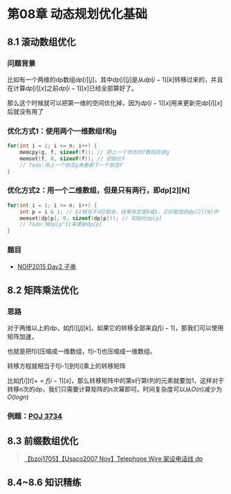 # 第08章 动态规划优化基础
## 8.1 滚动数组优化
### 问题背景
比如有一个两维的dp数组$dp[i][j]$，其中$dp[i][j]$是从$dp[i - 1][k]$转移过来的，并且在计算$dp[i][x]$之前$dp[i - 1][x]$已经全部算好了。

那么这个时候就可以把第一维的空间优化掉，因为$dp[i - 1][x]$用来更新完$dp[i][x]$后就没有用了

### 优化方式1：使用两个一维数组f和g

```cpp
for(int i = 1; i <= n; i++) {
    memcpy(g, f, sizeof(f)); // 把上一个状态的f数组存进g
    memset(f, 0, sizeof(f)); // 初始化f
    // Todo:用上一个状态g来更新下一个状态f
}
```

### 优化方式2：用一个二维数组，但是只有两行，即dp[2][N]
```cpp
for(int i = 1; i <= n; i++) {
    int p = i & 1; // &1相当于对2取余，结果肯定是0或1，正好能放到dp[2][N]中
    memset(dp[p], 0, sizeof(dp[p])); // 初始化dp[p]
    // Todo:用dp[p^1]来更新dp[p]
}
```
### 题目
+ [NOIP2015 Day2 子串](https://www.luogu.com.cn/problem/P2679)

## 8.2 矩阵乘法优化
### 思路
对于两维以上的dp，如$f[i][j][k]$，如果它的转移全部来自$f[i-1]$，那我们可以使用矩阵加速，

也就是把f[i]压缩成一维数组，f[i-1]也压缩成一维数组。

转移方程就相当于f[i-1]到f[i]乘上的转移矩阵

比如$f[i][t] += f[i-1][s]$，那么转移矩阵中的第s行第t列的元素就要加1，这样对于转移n次的dp，我们只需要计算矩阵的n次幂即可。时间复杂度可以从$O(n)$减少为$O(logn)$

### 例题：[POJ 3734](http://poj.org/problem?id=3734)
## 8.3 前缀数组优化
> [【bzoj1705】【Usaco2007 Nov】Telephone Wire 架设电话线 dp](https://www.cnblogs.com/GXZlegend/p/6306232.html)

## 8.4~8.6 知识精练

